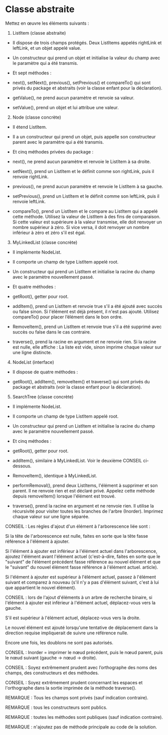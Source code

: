 # Classe abstraite
Mettez en œuvre les éléments suivants :

1. ListItem (classe abstraite)

- Il dispose de trois champs protégés. Deux ListItems appelés rightLink et leftLink, et un objet appelé value.

- Un constructeur qui prend un objet et initialise la valeur du champ avec le paramètre qui a été transmis.

- Et sept méthodes :

- next(), setNext(), previous(), setPrevious() et compareTo() qui sont privés du package et abstraits (voir la classe enfant pour la déclaration).

- getValue(), ne prend aucun paramètre et renvoie sa valeur.

- setValue(), prend un objet et lui attribue une valeur.



2. Node (classe concrète)

- Il étend ListItem.

- Il a un constructeur qui prend un objet, puis appelle son constructeur parent avec le paramètre qui a été transmis.

- Et cinq méthodes privées du package :

- next(), ne prend aucun paramètre et renvoie le ListItem à sa droite.

- setNext(), prend un ListItem et le définit comme son rightLink, puis il renvoie rightLink.

- previous(), ne prend aucun paramètre et renvoie le ListItem à sa gauche.

- setPrevious(), prend un ListItem et le définit comme son leftLink, puis il renvoie leftLink.

- compareTo(), prend un ListItem et le compare au ListItem qui a appelé cette méthode. Utilisez la valeur de ListItem à des fins de comparaison. Si cette valeur est supérieure à la valeur transmise, elle doit renvoyer un nombre supérieur à zéro. Si vice versa, il doit renvoyer un nombre inférieur à zéro et zéro s'il est égal.



3. MyLinkedList (classe concrète)

- Il implémente NodeList.

- Il comporte un champ de type ListItem appelé root.

- Un constructeur qui prend un ListItem et initialise la racine du champ avec le paramètre nouvellement passé.

- Et quatre méthodes :

- getRoot(), getter pour root.

- addItem(), prend un ListItem et renvoie true s'il a été ajouté avec succès ou false sinon. Si l'élément est déjà présent, il n'est pas ajouté. Utilisez compareTo() pour placer l’élément dans le bon ordre.

- RemoveItem(), prend un ListItem et renvoie true s'il a été supprimé avec succès ou false dans le cas contraire.

- traverse(), prend la racine en argument et ne renvoie rien. Si la racine est nulle, elle affiche : La liste est vide, sinon imprime chaque valeur sur une ligne distincte.



4. NodeList (interface)

- Il dispose de quatre méthodes :

- getRoot(), addItem(), removeItem() et traverse() qui sont privés du package et abstraits (voir la classe enfant pour la déclaration).



5. SearchTree (classe concrète)

- Il implémente NodeList.

- Il comporte un champ de type ListItem appelé root.

- Un constructeur qui prend un ListItem et initialise la racine du champ avec le paramètre nouvellement passé.

- Et cinq méthodes :

- getRoot(), getter pour root.

- addItem(), similaire à MyLinkedList. Voir le deuxième CONSEIL ci-dessous.

- RemoveItem(), identique à MyLinkedList.

- performRemoval(), prend deux ListItems, l'élément à supprimer et son parent. Il ne renvoie rien et est déclaré privé. Appelez cette méthode depuis removeItem() lorsque l'élément est trouvé.

- traverse(), prend la racine en argument et ne renvoie rien. Il utilise la récursivité pour visiter toutes les branches de l'arbre (Inorder). Imprimez chaque valeur sur une ligne séparée.



CONSEIL : Les règles d'ajout d'un élément à l'arborescence liée sont :

Si la tête de l'arborescence est nulle, faites en sorte que la tête fasse référence à l'élément à ajouter.

Si l'élément à ajouter est inférieur à l'élément actuel dans l'arborescence, ajoutez l'élément avant l'élément actuel (c'est-à-dire, faites en sorte que le "suivant" de l'élément précédent fasse référence au nouvel élément et que le "suivant" du nouvel élément fasse référence à l'élément actuel. article).

Si l'élément à ajouter est supérieur à l'élément actuel, passez à l'élément suivant et comparez à nouveau (s'il n'y a pas d'élément suivant, c'est à lui que appartient le nouvel élément).

CONSEIL : lors de l'ajout d'éléments à un arbre de recherche binaire, si l'élément à ajouter est inférieur à l'élément actuel, déplacez-vous vers la gauche.

S'il est supérieur à l'élément actuel, déplacez-vous vers la droite.

Le nouvel élément est ajouté lorsqu'une tentative de déplacement dans la direction requise impliquerait de suivre une référence nulle.

Encore une fois, les doublons ne sont pas autorisés.

CONSEIL : Inorder = imprimer le nœud précédent, puis le nœud parent, puis le nœud suivant (gauche -> nœud -> droite).



CONSEIL : Soyez extrêmement prudent avec l’orthographe des noms des champs, des constructeurs et des méthodes.

CONSEIL : Soyez extrêmement prudent concernant les espaces et l'orthographe dans la sortie imprimée de la méthode traverse().



REMARQUE : Tous les champs sont privés (sauf indication contraire).

REMARQUE : tous les constructeurs sont publics.

REMARQUE : toutes les méthodes sont publiques (sauf indication contraire).

REMARQUE : n'ajoutez pas de méthode principale au code de la solution.